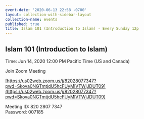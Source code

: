 ```yaml
---
event-date: '2020-06-13 22:58 -0700'
layout: collection-with-sidebar-layout
collection-name: events
published: true
title: Islam 101 (Introduction to Islam) - Every Sunday 12p
---
```

## Islam 101 (Introduction to Islam)

Time: Jun 14, 2020 12:00 PM Pacific Time (US and Canada)

Join Zoom Meeting  


[https://us02web.zoom.us/j/82028077347?pwd=Skova0NGTmtjdU5hcFUyMlVTWjJDUT09](https://us02web.zoom.us/j/82028077347?pwd=Skova0NGTmtjdU5hcFUyMlVTWjJDUT09)

Meeting ID: 820 2807 7347  
Password: 007185
